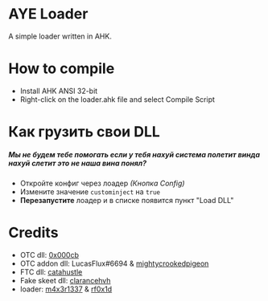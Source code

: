 # AYE Loader
 A simple loader written in AHK.
 
# How to compile
- Install AHK ANSI 32-bit
- Right-click on the loader.ahk file and select Compile Script

# Как грузить свои DLL
##### _Мы не будем тебе помогать если у тебя нахуй система полетит винда нахуй слетит это не наша вина понял?_
- Откройте конфиг через лоадер _(Кнопка Config)_
- Измените значение `custominject` на `true`
- **Перезапустите** лоадер и в списке появится пункт "Load DLL"

# Credits
- OTC dll: [0x000cb](https://github.com/0x000cb)
- OTC addon dll: LucasFlux#6694 & [mightycrookedpigeon](https://yougame.biz/members/159770/)
- FTC dll: [catahustle](https://yougame.biz/members/82060/)
- Fake skeet dll: [clarancehvh](https://yougame.biz/members/341035/)
- loader: [m4x3r1337](https://github.com/m4x3r1337) & [rf0x1d](https://github.com/rfoxxxy)

